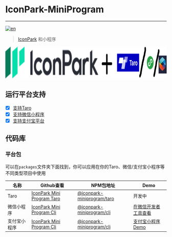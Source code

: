# IconPark-MiniProgram

---

[![en](https://img.shields.io/badge/en-English-blue)](https://github.com/yangger6/iconpark-miniprogram/blob/master/README_EN.md)

> [IconPark](https://github.com/bytedance/IconPark) 和小程序


<div align="center">
  <a href="https://github.com/yangger6/iconpark-miniprogram">
    <img src="./icon.png" alt="IconPark Logo" width="800" height="100">
  </a>
</div>

## 运行平台支持

- [x] [支持Taro](https://github.com/yangger6/iconpark-miniprogram/tree/master/packages/taro)
- [x] [支持微信小程序](https://github.com/yangger6/iconpark-miniprogram/tree/master/packages/cli)
- [x] [支持支付宝平台](https://github.com/yangger6/iconpark-miniprogram/tree/master/packages/cli)

## 代码库

### 平台包

可以在`packages`文件夹下面找到，你可以应用在你的Taro、微信/支付宝小程序等不同类型项目中使用

| 名称 | Github查看 | NPM包地址 | Demo |
| ------- | --- | --- | --- |
| Taro | [IconPark Mini Program Taro](./packages/taro/README.md)  | [@iconpark-miniprogram/taro](https://www.npmjs.com/package/@iconpark-miniprogram/taro) | 开发中  |
| 微信小程序 | [IconPark Mini Program Cli](./packages/cli/README.md) | [@iconpark-miniprogram/cli](https://www.npmjs.com/package/@iconpark-miniprogram/cli) | [在微信开发者工具查看](https://developers.weixin.qq.com/s/kMwL2ZmX77wj) |
| 支付宝小程序 | [IconPark Mini Program Cli](./packages/cli/README.md) | [@iconpark-miniprogram/cli](https://www.npmjs.com/package/@iconpark-miniprogram/cli) | [支付宝小程序Demo](./example/iconpark-miniprogram-cli-alipay-demo/README.md) |

